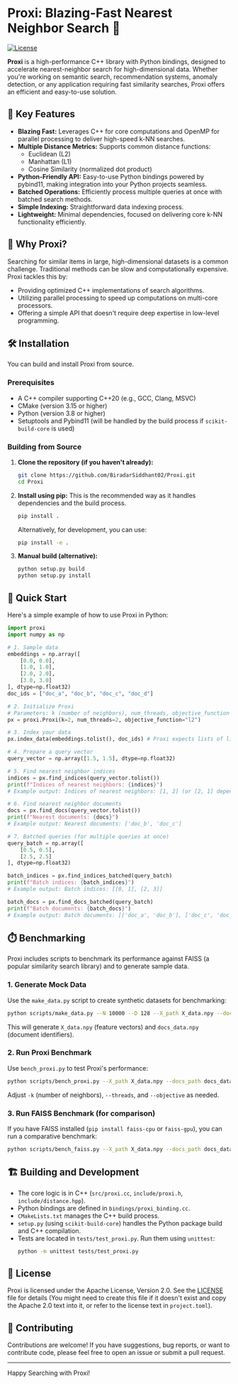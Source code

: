 # Proxi: Blazing-Fast Nearest Neighbor Search 🚀

[![License](https://img.shields.io/badge/License-Apache_2.0-blue.svg)](https://opensource.org/licenses/Apache-2.0)

**Proxi** is a high-performance C++ library with Python bindings, designed to accelerate nearest-neighbor search for high-dimensional data. Whether you're working on semantic search, recommendation systems, anomaly detection, or any application requiring fast similarity searches, Proxi offers an efficient and easy-to-use solution.

## 🌟 Key Features

*   **Blazing Fast:** Leverages C++ for core computations and OpenMP for parallel processing to deliver high-speed k-NN searches.
*   **Multiple Distance Metrics:** Supports common distance functions:
    *   Euclidean (L2)
    *   Manhattan (L1)
    *   Cosine Similarity (normalized dot product)
*   **Python-Friendly API:** Easy-to-use Python bindings powered by pybind11, making integration into your Python projects seamless.
*   **Batched Operations:** Efficiently process multiple queries at once with batched search methods.
*   **Simple Indexing:** Straightforward data indexing process.
*   **Lightweight:** Minimal dependencies, focused on delivering core k-NN functionality efficiently.

## 🤔 Why Proxi?

Searching for similar items in large, high-dimensional datasets is a common challenge. Traditional methods can be slow and computationally expensive. Proxi tackles this by:

*   Providing optimized C++ implementations of search algorithms.
*   Utilizing parallel processing to speed up computations on multi-core processors.
*   Offering a simple API that doesn't require deep expertise in low-level programming.

## 🛠️ Installation

You can build and install Proxi from source.

### Prerequisites

*   A C++ compiler supporting C++20 (e.g., GCC, Clang, MSVC)
*   CMake (version 3.15 or higher)
*   Python (version 3.8 or higher)
*   Setuptools and Pybind11 (will be handled by the build process if `scikit-build-core` is used)

### Building from Source

1.  **Clone the repository (if you haven't already):**
    ```bash
    git clone https://github.com/BiradarSiddhant02/Proxi.git
    cd Proxi
    ```

2.  **Install using pip:**
    This is the recommended way as it handles dependencies and the build process.
    ```bash
    pip install .
    ```
    Alternatively, for development, you can use:
    ```bash
    pip install -e .
    ```

3.  **Manual build (alternative):**
    ```bash
    python setup.py build
    python setup.py install
    ```

## 🚀 Quick Start

Here's a simple example of how to use Proxi in Python:

```python
import proxi
import numpy as np

# 1. Sample data
embeddings = np.array([
    [0.0, 0.0],
    [1.0, 1.0],
    [2.0, 2.0],
    [3.0, 3.0]
], dtype=np.float32)
doc_ids = ["doc_a", "doc_b", "doc_c", "doc_d"]

# 2. Initialize Proxi
# Parameters: k (number of neighbors), num_threads, objective_function ("l2", "l1", or "cos")
px = proxi.Proxi(k=2, num_threads=2, objective_function="l2")

# 3. Index your data
px.index_data(embeddings.tolist(), doc_ids) # Proxi expects lists of lists for embeddings

# 4. Prepare a query vector
query_vector = np.array([1.5, 1.5], dtype=np.float32)

# 5. Find nearest neighbor indices
indices = px.find_indices(query_vector.tolist())
print(f"Indices of nearest neighbors: {indices}")
# Example output: Indices of nearest neighbors: [1, 2] (or [2, 1] depending on exact distances)

# 6. Find nearest neighbor documents
docs = px.find_docs(query_vector.tolist())
print(f"Nearest documents: {docs}")
# Example output: Nearest documents: ['doc_b', 'doc_c']

# 7. Batched queries (for multiple queries at once)
query_batch = np.array([
    [0.5, 0.5],
    [2.5, 2.5]
], dtype=np.float32)

batch_indices = px.find_indices_batched(query_batch)
print(f"Batch indices: {batch_indices}")
# Example output: Batch indices: [[0, 1], [2, 3]]

batch_docs = px.find_docs_batched(query_batch)
print(f"Batch documents: {batch_docs}")
# Example output: Batch documents: [['doc_a', 'doc_b'], ['doc_c', 'doc_d']]
```

## ⏱️ Benchmarking

Proxi includes scripts to benchmark its performance against FAISS (a popular similarity search library) and to generate sample data.

### 1. Generate Mock Data

Use the `make_data.py` script to create synthetic datasets for benchmarking:

```bash
python scripts/make_data.py --N 10000 --D 128 --X_path X_data.npy --docs_path docs_data.npy
```

This will generate `X_data.npy` (feature vectors) and `docs_data.npy` (document identifiers).

### 2. Run Proxi Benchmark

Use `bench_proxi.py` to test Proxi's performance:

```bash
python scripts/bench_proxi.py --X_path X_data.npy --docs_path docs_data.npy -k 5 --threads 4 --objective l2
```
Adjust `-k` (number of neighbors), `--threads`, and `--objective` as needed.

### 3. Run FAISS Benchmark (for comparison)

If you have FAISS installed (`pip install faiss-cpu` or `faiss-gpu`), you can run a comparative benchmark:

```bash
python scripts/bench_faiss.py --X_path X_data.npy --docs_path docs_data.npy -k 5 --threads 4 --objective l2
```

## 🏗️ Building and Development

*   The core logic is in C++ (`src/proxi.cc`, `include/proxi.h`, `include/distance.hpp`).
*   Python bindings are defined in `bindings/proxi_binding.cc`.
*   `CMakeLists.txt` manages the C++ build process.
*   `setup.py` (using `scikit-build-core`) handles the Python package build and C++ compilation.
*   Tests are located in `tests/test_proxi.py`. Run them using `unittest`:
    ```bash
    python -m unittest tests/test_proxi.py
    ```

## 📜 License

Proxi is licensed under the Apache License, Version 2.0. See the [LICENSE](LICENSE.txt) file for details (You might need to create this file if it doesn't exist and copy the Apache 2.0 text into it, or refer to the license text in `project.toml`).

## 🙌 Contributing

Contributions are welcome! If you have suggestions, bug reports, or want to contribute code, please feel free to open an issue or submit a pull request.

---

Happy Searching with Proxi!
